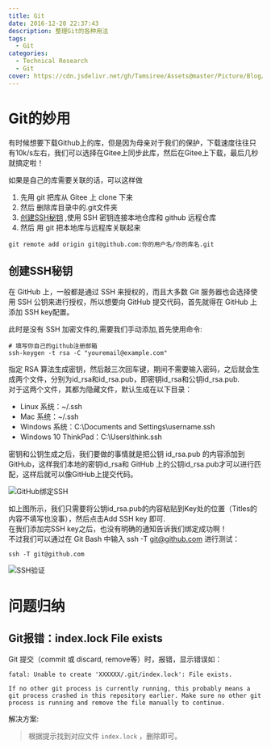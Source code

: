 ```yaml
---
title: Git
date: 2016-12-20 22:37:43
description: 整理Git的各种用法
tags:
  - Git
categories:
  - Technical Research
  - Git
cover: https://cdn.jsdelivr.net/gh/Tamsiree/Assets@master/Picture/Blog/Cover/wallhaven-4y37g0.jpg
---
```


# Git的妙用
有时候想要下载Github上的库，但是因为母亲对于我们的保护，下载速度往往只有10k/s左右，我们可以选择在Gitee上同步此库，然后在Gitee上下载，最后几秒就搞定啦！

如果是自己的库需要关联的话，可以这样做  
1. 先用 git 把库从 Gitee 上 clone 下来
2. 然后 删除库目录中的.git文件夹
3. [创建SSH秘钥](#创建SSH秘钥) ,使用 SSH 密钥连接本地仓库和 github 远程仓库
4. 然后 用 git 把本地库与远程库关联起来
```git
git remote add origin git@github.com:你的用户名/你的库名.git
```

## 创建SSH秘钥
在 GitHub 上，一般都是通过 SSH 来授权的，而且大多数 Git 服务器也会选择使用 SSH 公钥来进行授权，所以想要向 GitHub 提交代码，首先就得在 GitHub 上添加 SSH key配置。  

此时是没有 SSH 加密文件的,需要我们手动添加,首先使用命令:
```git
# 填写你自己的github注册邮箱
ssh-keygen -t rsa -C "youremail@example.com"
```

指定 RSA 算法生成密钥，然后敲三次回车键，期间不需要输入密码，之后就会生成两个文件，分别为id_rsa和id_rsa.pub，即密钥id_rsa和公钥id_rsa.pub.   
对于这两个文件，其都为隐藏文件，默认生成在以下目录：

* Linux 系统：~/.ssh
* Mac 系统：~/.ssh
* Windows 系统：C:\Documents and Settings\username\.ssh
* Windows 10 ThinkPad：C:\Users\think.ssh

密钥和公钥生成之后，我们要做的事情就是把公钥 id_rsa.pub 的内容添加到 GitHub，这样我们本地的密钥id_rsa和 GitHub 上的公钥id_rsa.pub才可以进行匹配，这样后就可以像GitHub上提交代码。

![GitHub绑定SSH](https://cdn.jsdelivr.net/gh/Tamsiree/Assets@master/Picture/Blog/Post/6134999-80a031f051c917f7.webp)

如上图所示，我们只需要将公钥id_rsa.pub的内容粘贴到Key处的位置（Titles的内容不填写也没事），然后点击Add SSH key 即可.  
在我们添加完SSH key之后，也没有明确的通知告诉我们绑定成功啊！  
不过我们可以通过在 Git Bash 中输入 ssh -T git@github.com 进行测试：
```git
ssh -T git@github.com
```

![SSH验证](https://cdn.jsdelivr.net/gh/Tamsiree/Assets@master/Picture/Blog/Post/6134999-f736ef17639d5802.webp)

# 问题归纳
## Git报错：index.lock File exists
Git 提交（commit 或 discard, remove等）时，报错，显示错误如：
```git
fatal: Unable to create 'XXXXXX/.git/index.lock': File exists.

If no other git process is currently running, this probably means a
git process crashed in this repository earlier. Make sure no other git
process is running and remove the file manually to continue.
```

解决方案:  
> 根据提示找到对应文件 `index.lock` ，删除即可。

